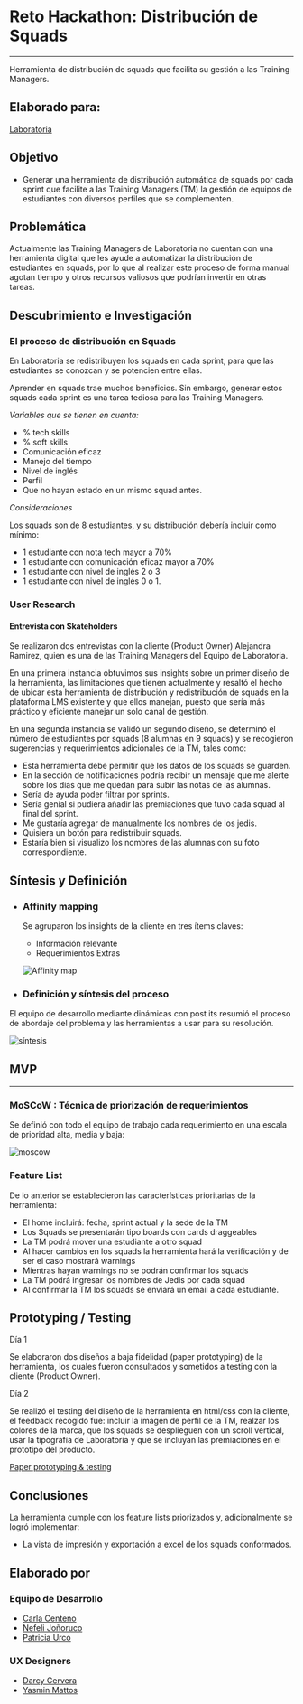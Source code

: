 # Reto Hackathon: Distribución de Squads
----------
Herramienta de distribución de squads que facilita su gestión a las Training Managers.

## Elaborado para:

[Laboratoria](http://convocatoria.laboratoria.la/)

## Objetivo

- Generar una herramienta de distribución automática de squads por cada sprint que facilite a las Training Managers (TM) la gestión de equipos de estudiantes con diversos perfiles que se complementen.

## Problemática

Actualmente las Training Managers de Laboratoria no cuentan con una herramienta digital que les ayude a automatizar la distribución de estudiantes en squads, por lo que al realizar este proceso de forma manual agotan tiempo y otros recursos valiosos que podrían invertir en otras tareas. 

## Descubrimiento e Investigación

### El proceso de distribución en Squads

En Laboratoria se redistribuyen los squads en cada sprint, para que las estudiantes se conozcan y se potencien entre ellas.

Aprender en squads trae muchos beneficios. Sin embargo, generar estos squads cada sprint es una tarea tediosa para las Training Managers. 

_Variables que se tienen en cuenta:_

- % tech skills
- % soft skills
- Comunicación eficaz
- Manejo del tiempo
- Nivel de inglés
- Perfil
- Que no hayan estado en un mismo squad antes.

_Consideraciones_

Los squads son de 8 estudiantes, y su distribución debería incluir como mínimo:

- 1 estudiante con nota tech mayor a 70%
- 1 estudiante con comunicación eficaz mayor a 70%
- 1 estudiante con nivel de inglés 2  o 3
- 1 estudiante con nivel de inglés 0 o 1.

### User Research

#### Entrevista con Skateholders

Se realizaron dos entrevistas con la cliente (Product Owner) Alejandra Ramirez, quien es una de las Training Managers del Equipo de Laboratoria.

En una primera instancia obtuvimos sus insights sobre un primer diseño de la herramienta, las limitaciones que tienen actualmente y resaltó el hecho de ubicar esta herramienta de distribución y redistribución de squads en la plataforma LMS existente y que ellos manejan, puesto que sería más práctico y eficiente manejar un solo canal de gestión.

En una segunda instancia se validó un segundo diseño, se determinó el número de estudiantes por squads (8 alumnas en 9 squads) y se recogieron sugerencias y requerimientos adicionales de la TM, tales como:

- Esta herramienta debe permitir que los datos de los squads se guarden.
- En la sección de notificaciones podría recibir un mensaje que me alerte sobre los días que me quedan para subir las notas de las alumnas.
- Sería de ayuda poder filtrar por sprints.
- Sería genial si pudiera añadir las premiaciones que tuvo cada squad al final del sprint.
- Me gustaría agregar de manualmente los nombres de los jedis.
- Quisiera un botón para redistribuir squads.
- Estaría bien si visualizo los nombres de las alumnas con su foto correspondiente.

## Síntesis y Definición

- ### Affinity mapping

    Se agruparon los insights de la cliente en tres ítems claves:

    - Información relevante
    - Requerimientos Extras

    ![Affinity map](public/assets/docs/affinity-map.png)

- ### Definición y síntesis del proceso

El equipo de desarrollo mediante dinámicas con post its resumió el proceso de abordaje del problema y las herramientas a usar para su resolución.

![síntesis](public/assets/docs/prueba.jpg)

## MVP
--------

### MoSCoW : Técnica de priorización de requerimientos

Se definió con todo el equipo de trabajo cada requerimiento en una escala de prioridad alta, media y baja:

![moscow](public/assets/docs/moscow.png)

### Feature List

De lo anterior se establecieron las características prioritarias de la herramienta:

- El home incluirá: fecha, sprint actual y la sede de la TM
- Los Squads se presentarán tipo boards con cards draggeables
- La TM podrá mover una estudiante a otro squad
- Al hacer cambios en los squads la herramienta hará la verificación y de ser el caso mostrará warnings
- Mientras hayan warnings no se podrán confirmar los squads
- La TM podrá ingresar los nombres de Jedis por cada squad
- Al confirmar la TM los squads se enviará un email a cada estudiante.

## Prototyping / Testing

Día 1 

Se elaboraron dos diseños a baja fidelidad (paper prototyping) de la herramienta, los cuales fueron consultados y sometidos a testing con la cliente (Product Owner).

Día 2

Se realizó el testing del diseño de la herramienta en html/css con la cliente, el feedback recogido fue: incluir la imagen de perfil de la TM, realzar los colores de la marca, que los squads se desplieguen con un scroll vertical, usar la tipografía de Laboratoria y que se incluyan las premiaciones en el prototipo del producto. 

[Paper prototyping & testing](https://photos.app.goo.gl/VOtcEailzeulYSj23)

## Conclusiones

La herramienta cumple con los feature lists priorizados y, adicionalmente se logró implementar:

- La vista de impresión y exportación a excel de los squads conformados.

## Elaborado por

### Equipo de Desarrollo

- [Carla Centeno](https://github.com/carlacentenor)
- [Nefeli Joñoruco](https://github.com/Nefelijm)
- [Patricia Urco](https://github.com/Patty8909)

### UX Designers

- [Darcy Cervera](https://github.com/darcycervh)
- [Yasmin Mattos](https://github.com/YasminMattos)




